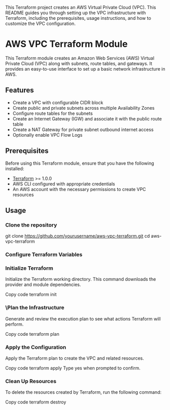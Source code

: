 This Terraform project creates an AWS Virtual Private Cloud (VPC). This README guides you through setting up the VPC infrastructure with Terraform, including the prerequisites, usage instructions, and how to customize the VPC configuration.

# AWS VPC Terraform Module

This Terraform module creates an Amazon Web Services (AWS) Virtual Private Cloud (VPC) along with subnets, route tables, and gateways. It provides an easy-to-use interface to set up a basic network infrastructure in AWS.

## Features

- Create a VPC with configurable CIDR block
- Create public and private subnets across multiple Availability Zones
- Configure route tables for the subnets
- Create an Internet Gateway (IGW) and associate it with the public route table
- Create a NAT Gateway for private subnet outbound internet access
- Optionally enable VPC Flow Logs

## Prerequisites

Before using this Terraform module, ensure that you have the following installed:

- [Terraform](https://www.terraform.io/downloads.html) >= 1.0.0
- AWS CLI configured with appropriate credentials
- An AWS account with the necessary permissions to create VPC resources

## Usage

### Clone the repository

git clone https://github.com/yourusername/aws-vpc-terraform.git
cd aws-vpc-terraform

### Configure Terraform Variables

### Initialize Terraform
Initialize the Terraform working directory. This command downloads the provider and module dependencies.

Copy code
terraform init

###  \Plan the Infrastructure
Generate and review the execution plan to see what actions Terraform will perform.

Copy code
terraform plan

### Apply the Configuration
Apply the Terraform plan to create the VPC and related resources.

Copy code
terraform apply
Type yes when prompted to confirm.

### Clean Up Resources
To delete the resources created by Terraform, run the following command:

Copy code
terraform destroy
